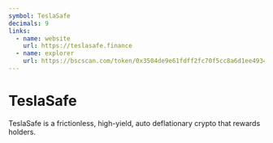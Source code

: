 ```yaml
---
symbol: TeslaSafe
decimals: 9
links:
  - name: website
    url: https://teslasafe.finance
  - name: explorer
    url: https://bscscan.com/token/0x3504de9e61fdff2fc70f5cc8a6d1ee493434c1aa
---
```


# TeslaSafe

TeslaSafe is a frictionless, high-yield, auto deflationary crypto that rewards holders.
